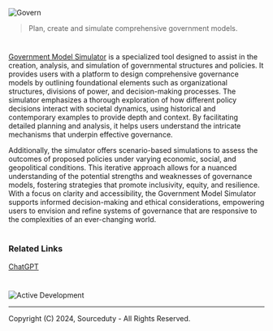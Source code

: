 ![Govern](https://github.com/user-attachments/assets/ab5424dd-9c5b-4aff-9b57-65b769e024a4)

> Plan, create and simulate comprehensive government models.
#

[Government Model Simulator](https://chatgpt.com/g/g-8JwnHHEgc-government-model-simulator) is a specialized tool designed to assist in the creation, analysis, and simulation of governmental structures and policies. It provides users with a platform to design comprehensive governance models by outlining foundational elements such as organizational structures, divisions of power, and decision-making processes. The simulator emphasizes a thorough exploration of how different policy decisions interact with societal dynamics, using historical and contemporary examples to provide depth and context. By facilitating detailed planning and analysis, it helps users understand the intricate mechanisms that underpin effective governance.

Additionally, the simulator offers scenario-based simulations to assess the outcomes of proposed policies under varying economic, social, and geopolitical conditions. This iterative approach allows for a nuanced understanding of the potential strengths and weaknesses of governance models, fostering strategies that promote inclusivity, equity, and resilience. With a focus on clarity and accessibility, the Government Model Simulator supports informed decision-making and ethical considerations, empowering users to envision and refine systems of governance that are responsive to the complexities of an ever-changing world.

#
### Related Links

[ChatGPT](https://github.com/sourceduty/ChatGPT)

#
![Active Development](https://github.com/user-attachments/assets/4f8779b3-6c77-4c2c-8972-a50ad899c1d6)

***
Copyright (C) 2024, Sourceduty - All Rights Reserved.
